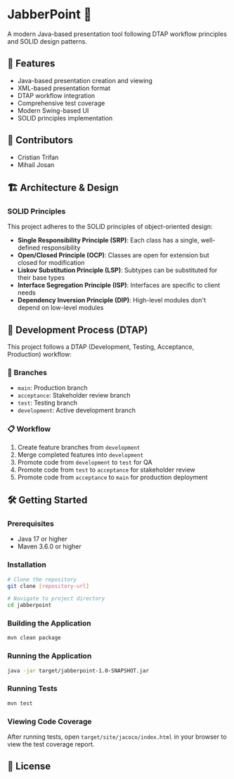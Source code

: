 # JabberPoint 🎯

A modern Java-based presentation tool following DTAP workflow principles and SOLID design patterns.

## 🚀 Features
- Java-based presentation creation and viewing
- XML-based presentation format
- DTAP workflow integration
- Comprehensive test coverage
- Modern Swing-based UI
- SOLID principles implementation

## 👥 Contributors
- Cristian Trifan
- Mihail Josan

## 🏗️ Architecture & Design

### SOLID Principles
This project adheres to the SOLID principles of object-oriented design:

- **Single Responsibility Principle (SRP)**: Each class has a single, well-defined responsibility
- **Open/Closed Principle (OCP)**: Classes are open for extension but closed for modification
- **Liskov Substitution Principle (LSP)**: Subtypes can be substituted for their base types
- **Interface Segregation Principle (ISP)**: Interfaces are specific to client needs
- **Dependency Inversion Principle (DIP)**: High-level modules don't depend on low-level modules

## 🔄 Development Process (DTAP)

This project follows a DTAP (Development, Testing, Acceptance, Production) workflow:

### 🌿 Branches
- `main`: Production branch
- `acceptance`: Stakeholder review branch
- `test`: Testing branch
- `development`: Active development branch

### 📋 Workflow
1. Create feature branches from `development`
2. Merge completed features into `development`
3. Promote code from `development` to `test` for QA
4. Promote code from `test` to `acceptance` for stakeholder review
5. Promote code from `acceptance` to `main` for production deployment

## 🛠️ Getting Started

### Prerequisites
- Java 17 or higher
- Maven 3.6.0 or higher

### Installation
```bash
# Clone the repository
git clone [repository-url]

# Navigate to project directory
cd jabberpoint
```

### Building the Application
```bash
mvn clean package
```

### Running the Application
```bash
java -jar target/jabberpoint-1.0-SNAPSHOT.jar
```

### Running Tests
```bash
mvn test
```

### Viewing Code Coverage
After running tests, open `target/site/jacoco/index.html` in your browser to view the test coverage report.

## 📝 License
